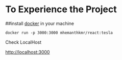 # To Experience the Project

##install [docker](https://www.docker.com/get-started/)  in your machine

`docker run -p 3000:3000 mhemanthkmr/react:tesla`

Check LocalHost

[http://localhost:3000](http://localhost:3000)
